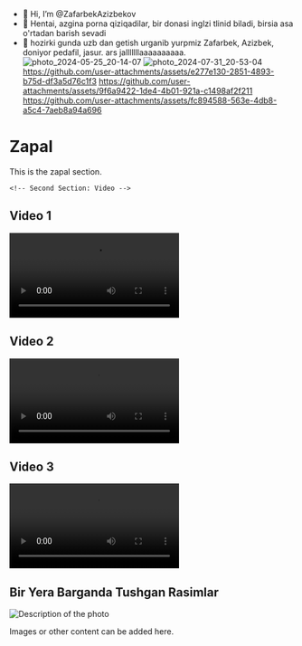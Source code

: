 - 👋 Hi, I’m @ZafarbekAzizbekov
- 👀 Hentai, azgina porna qiziqadilar, bir donasi inglzi tlinid biladi, birsia asa o'rtadan barish sevadi
- 🌱 hozirki gunda uzb dan getish urganib yurpmiz
Zafarbek, Azizbek, doniyor pedafil, jasur. ars jalllllllaaaaaaaaaa. 
![photo_2024-05-25_20-14-07](https://github.com/user-attachments/assets/7700c347-a7eb-4a0b-a07c-364ec2607204)
![photo_2024-07-31_20-53-04](https://github.com/user-attachments/assets/6db6bca1-75d3-45f3-81d2-a8c3e879e01f)
https://github.com/user-attachments/assets/e277e130-2851-4893-b75d-df3a5d76c1f3
https://github.com/user-attachments/assets/9f6a9422-1de4-4b01-921a-c1498af2f211
https://github.com/user-attachments/assets/fc894588-563e-4db8-a5c4-7aeb8a94a696
<!DOCTYPE html>
<html lang="en">
<head>
    <meta charset="UTF-8">
    <meta name="viewport" content="width=device-width, initial-scale=1.0">
    <title>Ordered Code Example</title>
</head>
<body>
    <!-- First Section: Zapal -->
    <div id="zapal">
        <h1>Zapal</h1>
        <p>This is the zapal section.</p>
    </div>

    <!-- Second Section: Video -->
<div id="video">
    <!-- First Video -->
    <h2>Video 1</h2>
    <video controls>
        <source src="https://github.com/user-attachments/assets/9f6a9422-1de4-4b01-921a-c1498af2f211" type="video/mp4">
        Your browser does not support the video tag.
    </video>
     <!-- Second Video -->
     <h2>Video 2</h2>
     <video controls>
        <source src="https://github.com/user-attachments/assets/e277e130-2851-4893-b75d-df3a5d76c1f3" type="video/mp4">
        Your browser does not support the video tag.
    </video>
    <!-- Third Video -->
    <h2>Video 3</h2>
    <video controls>
        <source src="https://github.com/user-attachments/assets/fc894588-563e-4db8-a5c4-7aeb8a94a696" type="video/mp4">
        Your browser does not support the video tag.
    </video>
</div>
 
    
   <!-- Third Section: Bir yera barganda tushgan rasimlar -->
<div id="bir-yera-barganda-tushgan-rasimlar">
    <h2>Bir Yera Barganda Tushgan Rasimlar</h2>
    <!-- Add the photo here -->
    <img src="https://github.com/user-attachments/assets/5704befe-c460-405d-b65c-c4c680b25782" alt="Description of the photo" style="max-width: 100%; height: auto;">
    <p>Images or other content can be added here.</p>
</div>
</body>
</html>

